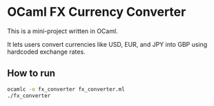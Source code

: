 # OCaml FX Currency Converter

This is a mini-project written in OCaml.

It lets users convert currencies like USD, EUR, and JPY into GBP using hardcoded exchange rates.

## How to run

```bash
ocamlc -o fx_converter fx_converter.ml
./fx_converter
